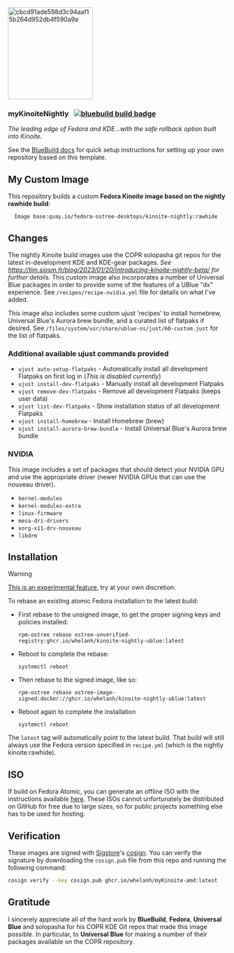 <img width="194" height="210" alt="cbcd91ade598d3c94aaf15b264d952db4f590a9a" src="https://github.com/user-attachments/assets/e2f65348-9399-43a4-802f-8bf82e04a55b" />

### myKinoiteNightly &nbsp; [![bluebuild build badge](https://github.com/whelanh/myKinoiteNightly/actions/workflows/build.yml/badge.svg)](https://github.com/whelanh/myKinoiteNightly/actions/workflows/build.yml)
*The leading edge of Fedora and KDE...with the safe rollback option built into Kinoite.*

See the [BlueBuild docs](https://blue-build.org/how-to/setup/) for quick setup instructions for setting up your own repository based on this template.

## My Custom Image

This repository builds a custom **Fedora Kinoite image based on the nightly rawhide build**:

   
      Image base:quay.io/fedora-ostree-desktops/kinoite-nightly:rawhide
   
## Changes

The nightly Kinoite build images use the COPR solopasha git repos for the latest in-development KDE and KDE-gear packages. *See https://tim.siosm.fr/blog/2023/01/20/introducing-kinoite-nightly-beta/ for further details.* This custom image also incorporates a number of Universal Blue packages in order to provide some of the features of a UBlue "dx" experience.  See `/recipes/recipe-nvidia.yml` file for details on what I've added.

This image also includes some custom ujust 'recipes' to install homebrew, Universal Blue's Aurora brew bundle, and a curated list of flatpaks if desired.  See `/files/system/usr/share/ublue-os/just/60-custom.just` for the list of flatpaks. 

### Additional available ujust commands provided

- `ujust auto-setup-flatpaks` - Automatically install all development Flatpaks on first log in (*This is disabled currently*)
- `ujust install-dev-flatpaks` - Manually install all development Flatpaks
- `ujust remove-dev-flatpaks` - Remove all development Flatpaks (keeps user data)
- `ujust list-dev-flatpaks` - Show installation status of all development Flatpaks
- `ujust install-homebrew` - Install Homebrew (brew)
- `ujust install-aurora-brew-bundle` - Install Universal Blue's Aurora brew bundle

### NVIDIA
This image includes a set of packages that should detect your NVIDIA GPU and use the appropriate driver (newer NVIDIA GPUs that can use the nouveau driver).

- `kernel-modules`
- `kernel-modules-extra`
- `linux-firmware`
- `mesa-dri-drivers`
- `xorg-x11-drv-nouveau`
- `libdrm` 

## Installation

> [!WARNING]  
> [This is an experimental feature](https://www.fedoraproject.org/wiki/Changes/OstreeNativeContainerStable), try at your own discretion.

To rebase an existing atomic Fedora installation to the latest build:

- First rebase to the unsigned image, to get the proper signing keys and policies installed:

    ```
  rpm-ostree rebase ostree-unverified-registry:ghcr.io/whelanh/kinoite-nightly-ublue:latest
  ```

- Reboot to complete the rebase:
  ```
  systemctl reboot
  ```
- Then rebase to the signed image, like so:

  ```
  rpm-ostree rebase ostree-image-signed:docker://ghcr.io/whelanh/kinoite-nightly-ublue:latest
  ```
- Reboot again to complete the installation
  ```
  systemctl reboot
  ```

The `latest` tag will automatically point to the latest build. That build will still always use the Fedora version specified in `recipe.yml` (which is the nightly kinoite:rawhide).

## ISO

If build on Fedora Atomic, you can generate an offline ISO with the instructions available [here](https://blue-build.org/learn/universal-blue/#fresh-install-from-an-iso). These ISOs cannot unfortunately be distributed on GitHub for free due to large sizes, so for public projects something else has to be used for hosting.

## Verification

These images are signed with [Sigstore](https://www.sigstore.dev/)'s [cosign](https://github.com/sigstore/cosign). You can verify the signature by downloading the `cosign.pub` file from this repo and running the following command:

```bash
cosign verify --key cosign.pub ghcr.io/whelanh/myKinoite-amd:latest
```

## Gratitude

I sincerely appreciate all of the hard work by **BlueBuild**, **Fedora**, **Universal Blue** and solopasha for his COPR KDE Git repos that made this image possible. In particular, to **Universal Blue** for making a number of their packages available on the COPR repository.
